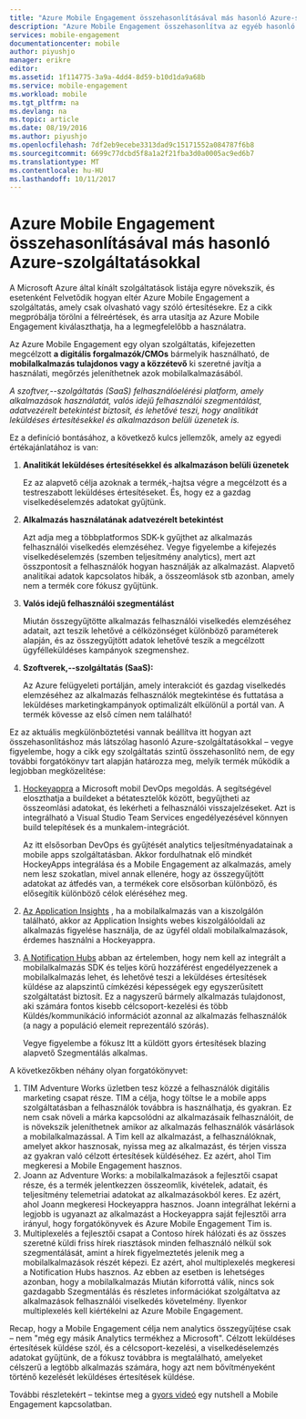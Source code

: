 ```yaml
---
title: "Azure Mobile Engagement összehasonlításával más hasonló Azure-szolgáltatásokkal"
description: "Azure Mobile Engagement összehasonlítva az egyéb hasonló Azure-szolgáltatások - Hockeyappra, az appinsights által biztosított, a Notification Hubs"
services: mobile-engagement
documentationcenter: mobile
author: piyushjo
manager: erikre
editor: 
ms.assetid: 1f114775-3a9a-4dd4-8d59-b10d1da9a68b
ms.service: mobile-engagement
ms.workload: mobile
ms.tgt_pltfrm: na
ms.devlang: na
ms.topic: article
ms.date: 08/19/2016
ms.author: piyushjo
ms.openlocfilehash: 7df2eb9ecebe3313dad9c15171552a084787f6b8
ms.sourcegitcommit: 6699c77dcbd5f8a1a2f21fba3d0a0005ac9ed6b7
ms.translationtype: MT
ms.contentlocale: hu-HU
ms.lasthandoff: 10/11/2017
---
```

# <a name="comparing-azure-mobile-engagement-with-other-similar-azure-services"></a>Azure Mobile Engagement összehasonlításával más hasonló Azure-szolgáltatásokkal
A Microsoft Azure által kínált szolgáltatások listája egyre növekszik, és esetenként Felvetődik hogyan eltér Azure Mobile Engagement a szolgáltatás, amely csak olvasható vagy szóló értesítésekre. Ez a cikk megpróbálja törölni a félreértések, és arra utasítja az Azure Mobile Engagement kiválaszthatja, ha a legmegfelelőbb a használatra. 

Az Azure Mobile Engagement egy olyan szolgáltatás, kifejezetten megcélzott **a digitális forgalmazók/CMOs** bármelyik használható, de **mobilalkalmazás tulajdonos vagy a közzétevő** ki szeretné javítja a használati, megőrzés jeleníthetnek azok mobilalkalmazásából. 

*A szoftver,--szolgáltatás (SaaS) felhasználóelérési platform, amely alkalmazások használatát, valós idejű felhasználói szegmentálást, adatvezérelt betekintést biztosít, és lehetővé teszi, hogy analitikát leküldéses értesítésekkel és alkalmazáson belüli üzenetek is.* 

Ez a definíció bontásához, a következő kulcs jellemzők, amely az egyedi értékajánlatához is van:

1. **Analitikát leküldéses értesítésekkel és alkalmazáson belüli üzenetek**
   
   Ez az alapvető célja azoknak a termék,-hajtsa végre a megcélzott és a testreszabott leküldéses értesítéseket. És, hogy ez a gazdag viselkedéselemzés adatokat gyűjtünk. 
2. **Alkalmazás használatának adatvezérelt betekintést**
   
   Azt adja meg a többplatformos SDK-k gyűjthet az alkalmazás felhasználói viselkedés elemzéséhez. Vegye figyelembe a kifejezés viselkedéselemzés (szemben teljesítmény analytics), mert azt összpontosít a felhasználók hogyan használják az alkalmazást. Alapvető analitikai adatok kapcsolatos hibák, a összeomlások stb azonban, amely nem a termék core fókusz gyűjtünk. 
3. **Valós idejű felhasználói szegmentálást**
   
   Miután összegyűjtötte alkalmazás felhasználói viselkedés elemzéséhez adatait, azt teszik lehetővé a célközönséget különböző paraméterek alapján, és az összegyűjtött adatok lehetővé teszik a megcélzott ügyfélleküldéses kampányok szegmenshez. 
4. **Szoftverek,--szolgáltatás (SaaS):**
   
   Az Azure felügyeleti portálján, amely interakciót és gazdag viselkedés elemzéséhez az alkalmazás felhasználók megtekintése és futtatása a leküldéses marketingkampányok optimalizált elkülönül a portál van. A termék kövesse az első címen nem található!   

Ez az aktuális megkülönböztetési vannak beállítva itt hogyan azt összehasonlításhoz más látszólag hasonló Azure-szolgáltatásokkal – vegye figyelembe, hogy a cikk egy szolgáltatás szintű összehasonlító nem, de egy további forgatókönyv tart alapján határozza meg, melyik termék működik a legjobban megközelítése:

1. [Hockeyappra](https://azure.microsoft.com/services/hockeyapp/) a Microsoft mobil DevOps megoldás. A segítségével eloszthatja a buildeket a bétatesztelők között, begyűjtheti az összeomlási adatokat, és lekérheti a felhasználói visszajelzéseket. Azt is integrálható a Visual Studio Team Services engedélyezésével könnyen build telepítések és a munkalem-integrációt. 
   
   Az itt elsősorban DevOps és gyűjtését analytics teljesítményadatainak a mobile apps szolgáltatásban. Akkor fordulhatnak elő mindkét HockeyApps integrálása és a Mobile Engagement az alkalmazás, amely nem lesz szokatlan, mivel annak ellenére, hogy az összegyűjtött adatokat az átfedés van, a termékek core elsősorban különböző, és elősegítik különböző célok eléréséhez meg.  
2. [Az Application Insights](../application-insights/app-insights-overview.md) , ha a mobilalkalmazás van a kiszolgálón található, akkor az Application Insights webes kiszolgálóoldali az alkalmazás figyelése használja, de az ügyfél oldali mobilalkalmazások, érdemes használni a Hockeyappra. 
3. [A Notification Hubs](https://azure.microsoft.com/services/notification-hubs/) abban az értelemben, hogy nem kell az integrált a mobilalkalmazás SDK és teljes körű hozzáférést engedélyezzenek a mobilalkalmazás lehet, és lehetővé teszi a leküldéses értesítések küldése az alapszintű címkézési képességek egy egyszerűsített szolgáltatást biztosít. Ez a nagyszerű bármely alkalmazás tulajdonost, aki számára fontos kisebb célcsoport-kezelési és több Küldés/kommunikáció információt azonnal az alkalmazás felhasználók (a nagy a populáció elemeit reprezentáló szórás). 
   
   Vegye figyelembe a fókusz Itt a küldött gyors értesítések blazing alapvető Szegmentálás alkalmas. 

A következőkben néhány olyan forgatókönyvet:

1. TIM Adventure Works üzletben tesz közzé a felhasználók digitális marketing csapat része. TIM a célja, hogy töltse le a mobile apps szolgáltatásban a felhasználók továbbra is használhatja, és gyakran. Ez nem csak növeli a márka kapcsolódni az alkalmazásaik felhasználóit, de is növekszik jeleníthetnek amikor az alkalmazás felhasználók vásárlások a mobilalkalmazással. A Tim kell az alkalmazást, a felhasználóknak, amelyet akkor hasznosak, nyissa meg az alkalmazást, és térjen vissza az gyakran való célzott értesítések küldéséhez. Ez azért, ahol Tim megkeresi a Mobile Engagement hasznos. 
2. Joann az Adventure Works: a mobilalkalmazások a fejlesztői csapat része, és a termék jelentkezzen összeomlik, kivételek, adatait, és teljesítmény telemetriai adatokat az alkalmazásokból keres. Ez azért, ahol Joann megkeresi Hockeyappra hasznos. Joann integrálhat lekérni a legjobb is ugyanazt az alkalmazást a Hockeyappra saját fejlesztői arra irányul, hogy forgatókönyvek és Azure Mobile Engagement Tim is. 
3. Multiplexelés a fejlesztői csapat a Contoso hírek hálózati és az összes szeretné küldi friss hírek riasztások minden felhasználó nélkül sok szegmentálását, amint a hírek figyelmeztetés jelenik meg a mobilalkalmazások részét képezi. Ez azért, ahol multiplexelés megkeresi a Notification Hubs hasznos. 
   Az ebben az esetben is lehetséges azonban, hogy a mobilalkalmazás Miután kiforrottá válik, nincs sok gazdagabb Szegmentálás és részletes információkat szolgáltatva az alkalmazások felhasználói viselkedés követelmény. Ilyenkor multiplexelés kell kiértékelni az Azure Mobile Engagement. 

Recap, hogy a Mobile Engagement célja nem analytics összegyűjtése csak – nem "még egy másik Analytics termékhez a Microsoft". Célzott leküldéses értesítések küldése szól, és a célcsoport-kezelési, a viselkedéselemzés adatokat gyűjtünk, de a fókusz továbbra is megtalálható, amelyeket célszerű a legtöbb alkalmazás számára, hogy azt nem bővítményeként történő kezelését leküldéses értesítések küldése. 

További részletekért – tekintse meg a [gyors videó](mobile-engagement-overview.md) egy nutshell a Mobile Engagement kapcsolatban. 

